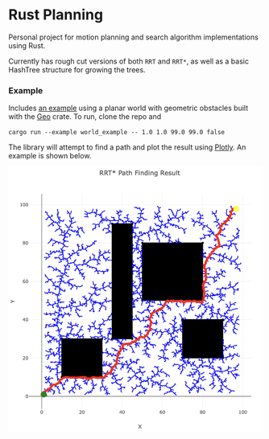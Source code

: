 # Rust Planning

Personal project for motion planning and search algorithm implementations using Rust.

Currently has rough cut versions of both `RRT` and `RRT*`, as well as a basic HashTree structure for growing the trees.

### Example

Includes [an example](examples/world_example.rs) using a planar world with geometric obstacles built with the [Geo](https://crates.io/crates/geo) crate.
To run, clone the repo and

```
cargo run --example world_example -- 1.0 1.0 99.0 99.0 false
```

The library will attempt to find a path and plot the result using [Plotly](https://crates.io/crates/plotly).
An example is shown below.

![alt text](examples/sample_result.png)
